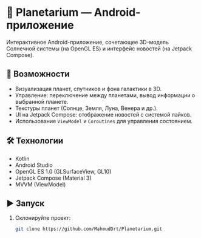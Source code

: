 # 🌌 Planetarium — Android-приложение

Интерактивное Android-приложение, сочетающее 3D-модель Солнечной системы (на OpenGL ES) и интерфейс новостей (на Jetpack Compose).

## 🚀 Возможности

- Визуализация планет, спутников и фона галактики в 3D.
- Управление: переключение между планетами, вывод информации о выбранной планете.
- Текстуры планет (Солнце, Земля, Луна, Венера и др.).
- UI на Jetpack Compose: отображение новостей с системой лайков.
- Использование `ViewModel` и `Coroutines` для управления состоянием.

## 🛠️ Технологии

- Kotlin
- Android Studio
- OpenGL ES 1.0 (GLSurfaceView, GL10)
- Jetpack Compose (Material 3)
- MVVM (ViewModel)

## ▶️ Запуск

1. Склонируйте проект:
   ```bash
   git clone https://github.com/MahmudDrt/Planetarium.git
